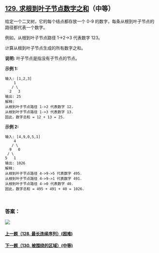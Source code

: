 ## [129. 求根到叶子节点数字之和](https://leetcode-cn.com/problems/sum-root-to-leaf-numbers/)（中等）

给定一个二叉树，它的每个结点都存放一个 0-9 的数字，每条从根到叶子节点的路径都代表一个数字。

例如，从根到叶子节点路径 1->2->3 代表数字 123。

计算从根到叶子节点生成的所有数字之和。

**说明:** 叶子节点是指没有子节点的节点。

**示例 1:**

```
输入: [1,2,3]
    1
   / \
  2   3
输出: 25
解释:
从根到叶子节点路径 1->2 代表数字 12.
从根到叶子节点路径 1->3 代表数字 13.
因此，数字总和 = 12 + 13 = 25.
```

**示例 2:**

```
输入: [4,9,0,5,1]
    4
   / \
  9   0
 / \
5   1
输出: 1026
解释:
从根到叶子节点路径 4->9->5 代表数字 495.
从根到叶子节点路径 4->9->1 代表数字 491.
从根到叶子节点路径 4->0 代表数字 40.
因此，数字总和 = 495 + 491 + 40 = 1026.
```

<br/>

### 答案：





![](https://img-blog.csdnimg.cn/20200807155236311.png)

#### [上一题（128. 最长连续序列）(困难)](https://github.com/sdwwld/leetCode/blob/master/src/main/java/com/wld/java/leetcode/leetCode0128.md)

#### [下一题（130. 被围绕的区域）(中等)](https://github.com/sdwwld/leetCode/blob/master/src/main/java/com/wld/java/leetcode/leetCode0130.md)